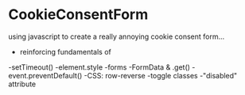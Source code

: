 # CookieConsentForm

using javascript to create a really annoying cookie consent form... 

- reinforcing fundamentals of 


-setTimeout()
-element.style
-forms
-FormData & .get()
-event.preventDefault()
-CSS: row-reverse
-toggle classes
-"disabled" attribute
